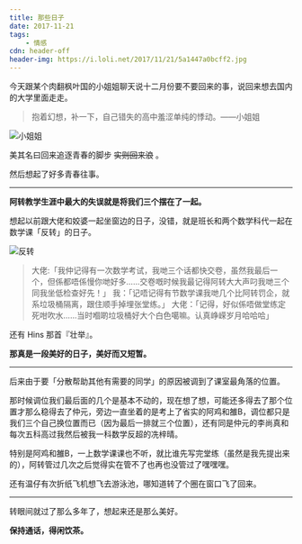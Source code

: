 ```yaml
---
title: 那些日子
date: 2017-11-21
tags:
	- 情感
cdn: header-off
header-img: https://i.loli.net/2017/11/21/5a1447a0bcff2.jpg
---
```


今天跟某个肉翻枫叶国的小姐姐聊天说十二月份要不要回来的事，说回来想去国内的大学里面走走。

>抱着幻想，补一下，自己错失的高中羞涩单纯的悸动。——小姐姐

![小姐姐](https://ooo.0o0.ooo/2017/11/21/5a1446bf521e7.jpg)

美其名曰回来追逐青春的脚步 <del>实则回来浪</del> 。

然后想起了好多青春往事。

<!--more-->
***

**阿转教学生涯中最大的失误就是将我们三个摆在了一起。**

想起以前跟大佬和姣婆一起坐窗边的日子，没错，就是班长和两个数学科代一起在数学课「反转」的日子。

![反转](https://i.loli.net/2017/11/21/5a1446bf65aa8.jpg)

>大佬:「我仲记得有一次数学考试，我哋三个话都快交卷，虽然我最后一个，但係都唔係慢你哋好多……交卷嘅时候我最记得阿转大大声叼我哋三个 同我坐低检查好先！」
>我：「记唔记得有节数学课我哋几个比阿转罚企，就系垃圾桶隔离，跟住顺手掉埋张堂练。」
>大佬：「记得，好似係唔做堂练定死咁吹水……当时嗰啲垃圾桶好大个白色噶嘛。认真峥嵘岁月哈哈哈」

还有 Hins 那首『壮举』。

**那真是一段美好的日子，美好而又短暂。**

***

后来由于要「分散帮助其他有需要的同学」的原因被调到了课室最角落的位置。

那时候调位我们最后面的几个是基本不动的，现在想了想，可能还多得去了那个位置才那么稳得去了仲元，旁边一直坐着的是考上了省实的阿鸡和雒B，调位都只是我们三个自己换位置而已（因为最后一排就三个位置），还有同是仲元的李尚真和每次五科高过我然后被我一科数学反超的冼梓晴。

特别是阿鸡和雒B，一上数学课课也不听，就比谁先写完堂练（虽然是我先提出来的），阿转管过几次之后觉得实在管不了也再也没管过了嘿嘿嘿。

还有温仔有次折纸飞机想飞去游泳池，哪知道转了个圈在窗口飞了回来。

***

转眼间就过了那么多年了，想起来还是那么美好。

**保持通话，得闲饮茶。**